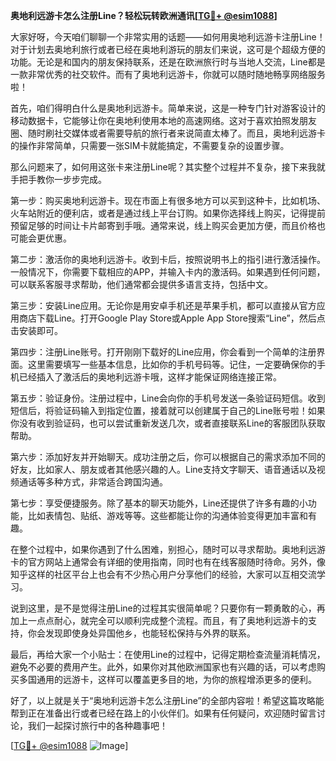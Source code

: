 **奥地利远游卡怎么注册Line？轻松玩转欧洲通讯[[TG💪+ @esim1088](https://t.me/s/esim1088)]**

大家好呀，今天咱们聊聊一个非常实用的话题——如何用奥地利远游卡注册Line！对于计划去奥地利旅行或者已经在奥地利游玩的朋友们来说，这可是个超级方便的功能。无论是和国内的朋友保持联系，还是在欧洲旅行时与当地人交流，Line都是一款非常优秀的社交软件。而有了奥地利远游卡，你就可以随时随地畅享网络服务啦！

首先，咱们得明白什么是奥地利远游卡。简单来说，这是一种专门针对游客设计的移动数据卡，它能够让你在奥地利使用本地的高速网络。这对于喜欢拍照发朋友圈、随时刷社交媒体或者需要导航的旅行者来说简直太棒了。而且，奥地利远游卡的操作非常简单，只需要一张SIM卡就能搞定，不需要复杂的设置步骤。

那么问题来了，如何用这张卡来注册Line呢？其实整个过程并不复杂，接下来我就手把手教你一步步完成。

第一步：购买奥地利远游卡。现在市面上有很多地方可以买到这种卡，比如机场、火车站附近的便利店，或者是通过线上平台订购。如果你选择线上购买，记得提前预留足够的时间让卡片邮寄到手哦。通常来说，线上购买会更加方便，而且价格也可能会更优惠。

第二步：激活你的奥地利远游卡。收到卡后，按照说明书上的指引进行激活操作。一般情况下，你需要下载相应的APP，并输入卡内的激活码。如果遇到任何问题，可以联系客服寻求帮助，他们通常都会提供多语言支持，包括中文。

第三步：安装Line应用。无论你是用安卓手机还是苹果手机，都可以直接从官方应用商店下载Line。打开Google Play Store或Apple App Store搜索“Line”，然后点击安装即可。

第四步：注册Line账号。打开刚刚下载好的Line应用，你会看到一个简单的注册界面。这里需要填写一些基本信息，比如你的手机号码等。记住，一定要确保你的手机已经插入了激活后的奥地利远游卡哦，这样才能保证网络连接正常。

第五步：验证身份。注册过程中，Line会向你的手机号发送一条验证码短信。收到短信后，将验证码输入到指定位置，接着就可以创建属于自己的Line账号啦！如果你没有收到验证码，也可以尝试重新发送几次，或者直接联系Line的客服团队获取帮助。

第六步：添加好友并开始聊天。成功注册之后，你可以根据自己的需求添加不同的好友，比如家人、朋友或者其他感兴趣的人。Line支持文字聊天、语音通话以及视频通话等多种方式，非常适合跨国沟通。

第七步：享受便捷服务。除了基本的聊天功能外，Line还提供了许多有趣的小功能，比如表情包、贴纸、游戏等等。这些都能让你的沟通体验变得更加丰富和有趣。

在整个过程中，如果你遇到了什么困难，别担心，随时可以寻求帮助。奥地利远游卡的官方网站上通常会有详细的使用指南，同时也有在线客服随时待命。另外，像知乎这样的社区平台上也会有不少热心用户分享他们的经验，大家可以互相交流学习。

说到这里，是不是觉得注册Line的过程其实很简单呢？只要你有一颗勇敢的心，再加上一点点耐心，就完全可以顺利完成整个流程。而且，有了奥地利远游卡的支持，你会发现即使身处异国他乡，也能轻松保持与外界的联系。

最后，再给大家一个小贴士：在使用Line的过程中，记得定期检查流量消耗情况，避免不必要的费用产生。此外，如果你对其他欧洲国家也有兴趣的话，可以考虑购买多国通用的远游卡，这样可以覆盖更多目的地，为你的旅程增添更多的便利。

好了，以上就是关于“奥地利远游卡怎么注册Line”的全部内容啦！希望这篇攻略能帮到正在准备出行或者已经在路上的小伙伴们。如果有任何疑问，欢迎随时留言讨论，我们一起探讨旅行中的各种趣事吧！

[[TG💪+ @esim1088](https://t.me/s/esim1088) ![Image](https://i.postimg.cc/4NQfJmqS/Snipaste-2025-05-13-00-14-12.png)]